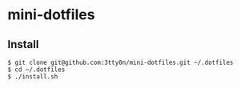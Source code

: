 # mini-dotfiles

## Install

```
$ git clone git@github.com:3tty0n/mini-dotfiles.git ~/.dotfiles
$ cd ~/.dotfiles
$ ./install.sh
```

